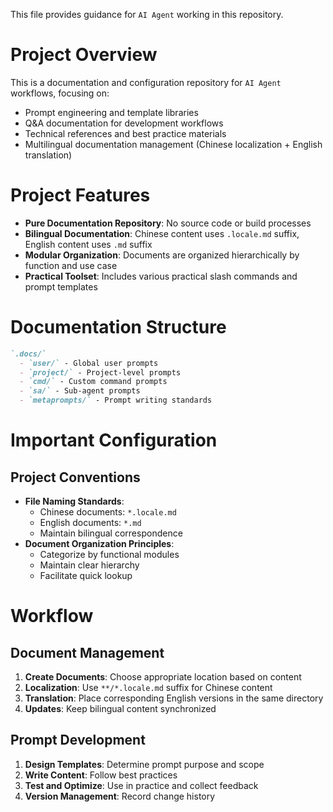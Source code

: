 

This file provides guidance for `AI Agent` working in this repository.




# Project Overview

This is a documentation and configuration repository for `AI Agent` workflows, focusing on:
- Prompt engineering and template libraries
- Q&A documentation for development workflows
- Technical references and best practice materials
- Multilingual documentation management (Chinese localization + English translation)




# Project Features

- **Pure Documentation Repository**: No source code or build processes
- **Bilingual Documentation**: Chinese content uses `.locale.md` suffix, English content uses `.md` suffix
- **Modular Organization**: Documents are organized hierarchically by function and use case
- **Practical Toolset**: Includes various practical slash commands and prompt templates




# Documentation Structure

```md
`.docs/`
  - `user/` - Global user prompts
  - `project/` - Project-level prompts
  - `cmd/` - Custom command prompts
  - `sa/` - Sub-agent prompts
  - `metaprompts/` - Prompt writing standards
```




# Important Configuration

## Project Conventions
- **File Naming Standards**:
  - Chinese documents: `*.locale.md`
  - English documents: `*.md`
  - Maintain bilingual correspondence
- **Document Organization Principles**:
  - Categorize by functional modules
  - Maintain clear hierarchy
  - Facilitate quick lookup




# Workflow

## Document Management
1. **Create Documents**: Choose appropriate location based on content
2. **Localization**: Use `**/*.locale.md` suffix for Chinese content
3. **Translation**: Place corresponding English versions in the same directory
4. **Updates**: Keep bilingual content synchronized

## Prompt Development
1. **Design Templates**: Determine prompt purpose and scope
2. **Write Content**: Follow best practices
3. **Test and Optimize**: Use in practice and collect feedback
4. **Version Management**: Record change history